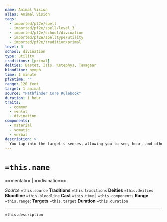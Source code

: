 ```yaml
---
name: Animal Vision
alias: Animal Vision
tags:
  - imported/pf2e/spell
  - imported/pf2e/spell/level_3
  - imported/pf2e/school/divination
  - imported/pf2e/spelltype/utility
  - imported/pf2e/tradition/primal
level: 3
school: divination
type: utility
traditions: [primal]
deities: Bastet, Isis, Ketephys, Tanagaar
bloodline: nymph
time: 1 minute
pf2etime: ""
range: 120 feet
target: 1 animal
source: "Pathfinder Core Rulebook"
duration: 1 hour
traits:
  - common
  - mental
  - divination
components:
  - material
  - somatic
  - verbal
description: >
  You tap into the target's senses, allowing you to see, hear, and otherwise sense whatever it senses for the spell's duration. If the target wishes to prevent you from doing so, it can attempt a Will save, negating the spell on a success, but most animals don't bother to do so. While tapping into the target's senses, you can't use your own body's senses, but you can change back and forth from your body's senses to the target's senses using a single action, which has the concentrate trait.
---
```

# `=this.name`
==mental== | ==divination==

*Source* `=this.source`
**Traditions** `=this.traditions`
**Deities** `=this.deities`
**Bloodline** `=this.bloodline`
**Cast** `=this.time` | `=this.components`
**Range** `=this.range`; **Targets** `=this.target`
**Duration** `=this.duration`

***
`=this.description`